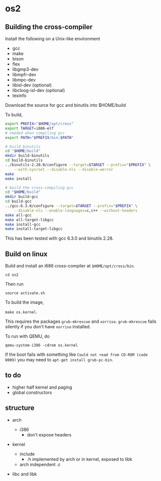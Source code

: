 # os2

## Building the cross-compiler

Install the following on a Unix-like environment
- gcc
- make
- bison
- flex
- libgmp3-dev
- libmpfr-dev
- libmpc-dev
- libisl-dev (optional)
- libcloog-isl-dev (optional)
- texinfo

Download the source for gcc and binutils into $HOME/build

To build,
```bash
export PREFIX="$HOME/opt/cross"
export TARGET=i686-elf
# needed when compiling gcc
export PATH="$PREFIX/bin:$PATH"

# build binutils
cd "$HOME/build"
mkdir build-binutils
cd build-binutils
../binutils-2.28.0/configure --target=$TARGET --prefix="$PREFIX" \
	--with-sysroot --disable-nls --disable-werror
make
make install

# build the cross-compiling gcc
cd "$HOME/build"
mkdir build-gcc
cd build-gcc
../gcc-6.3.0/configure --target=$TARGET --prefix="$PREFIX" \
	--disable-nls --enable-languages=c,c++ --without-headers
make all-gcc
make all-target-libgcc
make install-gcc
make install-target-libgcc
```

This has been tested with gcc 6.3.0 and binutils 2.28.

## Build on linux

Build and install an i686 cross-compiler at `$HOME/opt/cross/bin`.

`cd os2`

Then run

`source activate.sh`

To build the image,

`make os.kernel`.

This requires the packages `grub-mkrescue` and `xorriso`.
`grub-mkrescue` fails silently if you don't have `xorriso` installed.

To run with QEMU, do

`qemu-system-i386 -cdrom os.kernel`

If the boot fails with something like `Could not read from CD-ROM (code 0009)`
you may need to `apt-get install grub-pc-bin`.

## to do

- higher half kernel and paging
- global constructors


## structure

- arch
	- i386
		- don't expose headers

- kernel
	- include
		- .h implemented by arch or in kernel, exposed to libk
	- arch independent .c

- libc and libk

